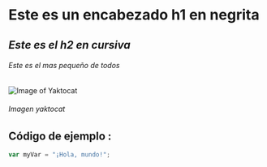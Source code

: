 # **Este es un encabezado h1 en negrita**
## _Este es el h2 en cursiva_
###### Este es el mas pequeño de todos

![Image of Yaktocat](https://octodex.github.com/images/yaktocat.png)
###### Imagen yaktocat
## **Código de ejemplo :**
``` javascript
var myVar = "¡Hola, mundo!";
```
